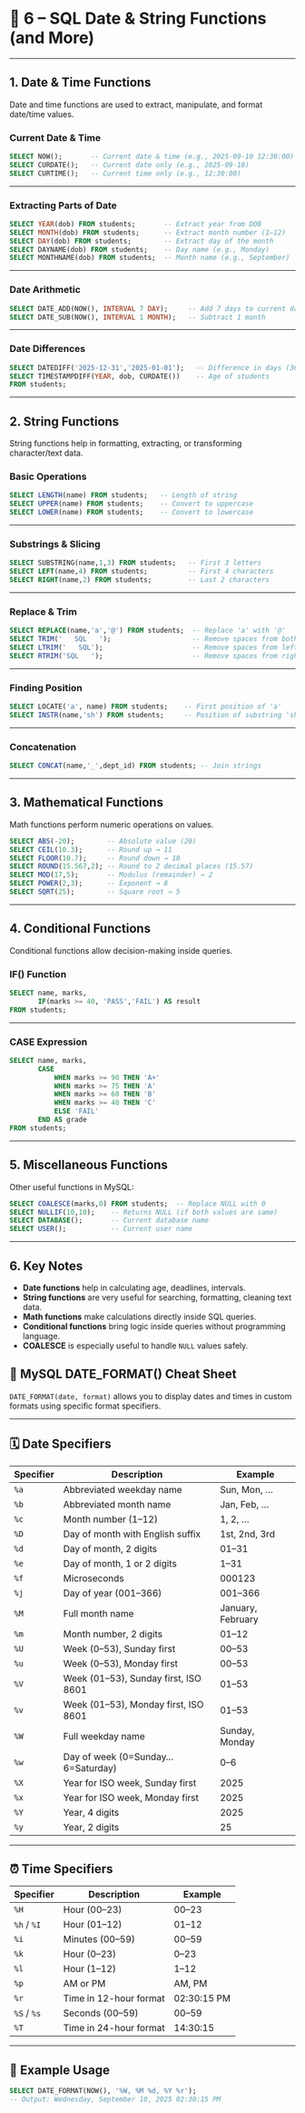 # 📘 6 – SQL Date & String Functions (and More)

---

## 1. Date & Time Functions

Date and time functions are used to extract, manipulate, and format date/time values.

### Current Date & Time

```sql
SELECT NOW();       -- Current date & time (e.g., 2025-09-10 12:30:00)
SELECT CURDATE();   -- Current date only (e.g., 2025-09-10)
SELECT CURTIME();   -- Current time only (e.g., 12:30:00)
```

---

### Extracting Parts of Date

```sql
SELECT YEAR(dob) FROM students;       -- Extract year from DOB
SELECT MONTH(dob) FROM students;      -- Extract month number (1–12)
SELECT DAY(dob) FROM students;        -- Extract day of the month
SELECT DAYNAME(dob) FROM students;    -- Day name (e.g., Monday)
SELECT MONTHNAME(dob) FROM students;  -- Month name (e.g., September)
```

---

### Date Arithmetic

```sql
SELECT DATE_ADD(NOW(), INTERVAL 7 DAY);     -- Add 7 days to current date
SELECT DATE_SUB(NOW(), INTERVAL 1 MONTH);   -- Subtract 1 month
```

---

### Date Differences

```sql
SELECT DATEDIFF('2025-12-31','2025-01-01');   -- Difference in days (364)
SELECT TIMESTAMPDIFF(YEAR, dob, CURDATE())    -- Age of students
FROM students;
```

---

## 2. String Functions

String functions help in formatting, extracting, or transforming character/text data.

### Basic Operations

```sql
SELECT LENGTH(name) FROM students;   -- Length of string
SELECT UPPER(name) FROM students;    -- Convert to uppercase
SELECT LOWER(name) FROM students;    -- Convert to lowercase
```

---

### Substrings & Slicing

```sql
SELECT SUBSTRING(name,1,3) FROM students;   -- First 3 letters
SELECT LEFT(name,4) FROM students;          -- First 4 characters
SELECT RIGHT(name,2) FROM students;         -- Last 2 characters
```

---

### Replace & Trim

```sql
SELECT REPLACE(name,'a','@') FROM students;  -- Replace 'a' with '@'
SELECT TRIM('   SQL   ');                    -- Remove spaces from both sides
SELECT LTRIM('   SQL');                      -- Remove spaces from left side
SELECT RTRIM('SQL   ');                      -- Remove spaces from right side
```

---

### Finding Position

```sql
SELECT LOCATE('a', name) FROM students;    -- First position of 'a'
SELECT INSTR(name,'sh') FROM students;     -- Position of substring 'sh'
```

---

### Concatenation

```sql
SELECT CONCAT(name,'_',dept_id) FROM students; -- Join strings
```

---

## 3. Mathematical Functions

Math functions perform numeric operations on values.

```sql
SELECT ABS(-20);        -- Absolute value (20)
SELECT CEIL(10.3);      -- Round up → 11
SELECT FLOOR(10.7);     -- Round down → 10
SELECT ROUND(15.567,2); -- Round to 2 decimal places (15.57)
SELECT MOD(17,5);       -- Modulus (remainder) → 2
SELECT POWER(2,3);      -- Exponent → 8
SELECT SQRT(25);        -- Square root → 5
```

---

## 4. Conditional Functions

Conditional functions allow decision-making inside queries.

### IF() Function

```sql
SELECT name, marks,
       IF(marks >= 40, 'PASS','FAIL') AS result
FROM students;
```

---

### CASE Expression

```sql
SELECT name, marks,
       CASE
           WHEN marks >= 90 THEN 'A+'
           WHEN marks >= 75 THEN 'A'
           WHEN marks >= 60 THEN 'B'
           WHEN marks >= 40 THEN 'C'
           ELSE 'FAIL'
       END AS grade
FROM students;
```

---

## 5. Miscellaneous Functions

Other useful functions in MySQL:

```sql
SELECT COALESCE(marks,0) FROM students;  -- Replace NULL with 0
SELECT NULLIF(10,10);    -- Returns NULL (if both values are same)
SELECT DATABASE();       -- Current database name
SELECT USER();           -- Current user name
```

---

## 6. Key Notes

* **Date functions** help in calculating age, deadlines, intervals.
* **String functions** are very useful for searching, formatting, cleaning text data.
* **Math functions** make calculations directly inside SQL queries.
* **Conditional functions** bring logic inside queries without programming language.
* **COALESCE** is especially useful to handle `NULL` values safely.


## 📅 MySQL DATE_FORMAT() Cheat Sheet

`DATE_FORMAT(date, format)` allows you to display dates and times in custom formats using specific format specifiers.

---

## 🗓 Date Specifiers

| Specifier | Description | Example |
|-----------|-------------|---------|
| `%a`      | Abbreviated weekday name | Sun, Mon, … |
| `%b`      | Abbreviated month name | Jan, Feb, … |
| `%c`      | Month number (1–12) | 1, 2, … |
| `%D`      | Day of month with English suffix | 1st, 2nd, 3rd |
| `%d`      | Day of month, 2 digits | 01–31 |
| `%e`      | Day of month, 1 or 2 digits | 1–31 |
| `%f`      | Microseconds | 000123 |
| `%j`      | Day of year (001–366) | 001–366 |
| `%M`      | Full month name | January, February |
| `%m`      | Month number, 2 digits | 01–12 |
| `%U`      | Week (0–53), Sunday first | 00–53 |
| `%u`      | Week (0–53), Monday first | 00–53 |
| `%V`      | Week (01–53), Sunday first, ISO 8601 | 01–53 |
| `%v`      | Week (01–53), Monday first, ISO 8601 | 01–53 |
| `%W`      | Full weekday name | Sunday, Monday |
| `%w`      | Day of week (0=Sunday…6=Saturday) | 0–6 |
| `%X`      | Year for ISO week, Sunday first | 2025 |
| `%x`      | Year for ISO week, Monday first | 2025 |
| `%Y`      | Year, 4 digits | 2025 |
| `%y`      | Year, 2 digits | 25 |

---

## ⏰ Time Specifiers

| Specifier | Description | Example |
|-----------|-------------|---------|
| `%H`      | Hour (00–23) | 00–23 |
| `%h` / `%I` | Hour (01–12) | 01–12 |
| `%i`      | Minutes (00–59) | 00–59 |
| `%k`      | Hour (0–23) | 0–23 |
| `%l`      | Hour (1–12) | 1–12 |
| `%p`      | AM or PM | AM, PM |
| `%r`      | Time in 12-hour format | 02:30:15 PM |
| `%S` / `%s` | Seconds (00–59) | 00–59 |
| `%T`      | Time in 24-hour format | 14:30:15 |

---

## 🔹 Example Usage

```sql
SELECT DATE_FORMAT(NOW(), '%W, %M %d, %Y %r');
-- Output: Wednesday, September 10, 2025 02:30:15 PM
